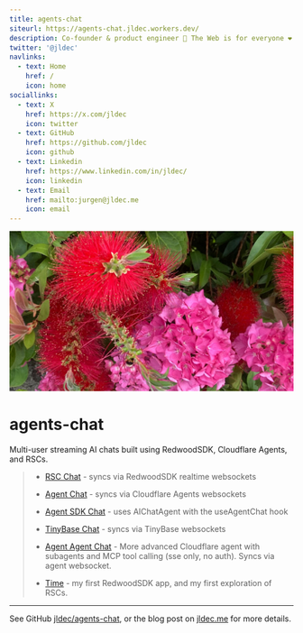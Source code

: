 ```yaml
---
title: agents-chat
siteurl: https://agents-chat.jldec.workers.dev/
description: Co-founder & product engineer 🌳 The Web is for everyone ❤️
twitter: '@jldec'
navlinks:
  - text: Home
    href: /
    icon: home
sociallinks:
  - text: X
    href: https://x.com/jldec
    icon: twitter
  - text: GitHub
    href: https://github.com/jldec
    icon: github
  - text: Linkedin
    href: https://www.linkedin.com/in/jldec/
    icon: linkedin
  - text: Email
    href: mailto:jurgen@jldec.me
    icon: email
---
```


![bloemies](bloem.jpg)

# agents-chat
Multi-user streaming AI chats built using RedwoodSDK, Cloudflare Agents, and RSCs.

> - [RSC Chat](/chat-rsc) - syncs via RedwoodSDK realtime websockets
>
> - [Agent Chat](/chat-agent) - syncs via Cloudflare Agents websockets
>
> - [Agent SDK Chat](/chat-agent-sdk) - uses AIChatAgent with the useAgentChat hook
>
> - [TinyBase Chat](/chat-tinybase) - syncs via TinyBase websockets
>
> - [Agent Agent Chat](/chat-agent-agent) - More advanced Cloudflare agent with subagents and MCP tool calling (sse only, no auth). Syncs via agent websocket.
>
> - [Time](/time) - my first RedwoodSDK app, and my first exploration of RSCs.

---

See GitHub [jldec/agents-chat](https://github.com/jldec/agents-chat), or the blog post on [jldec.me](https://jldec.me/blog/multi-user-ai-chat-with-redwoodsdk-rsc-and-cloudflare-agents) for more details.
